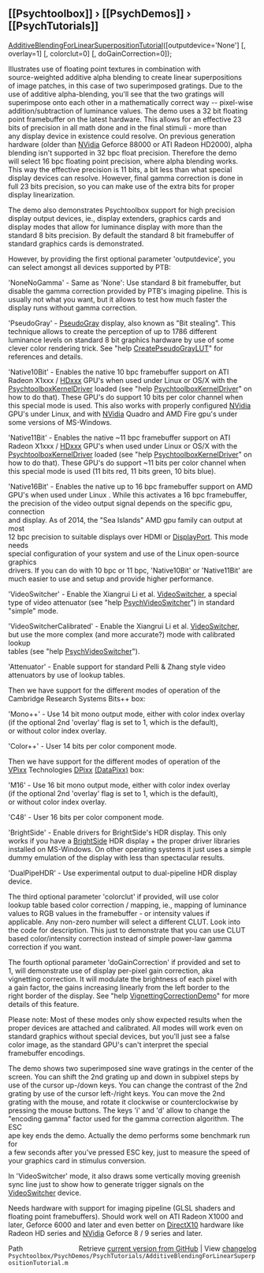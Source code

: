 ## [[Psychtoolbox]] &#8250; [[PsychDemos]] &#8250; [[PsychTutorials]]

[AdditiveBlendingForLinearSuperpositionTutorial](AdditiveBlendingForLinearSuperpositionTutorial)([outputdevice='None'] [, overlay=1] [, colorclut=0] [, doGainCorrection=0]);  
  
Illustrates use of floating point textures in combination with  
source-weighted additive alpha blending to create linear superpositions  
of image patches, in this case of two superimposed gratings. Due to the  
use of additive alpha-blending, you'll see that the two gratings will  
superimpose onto each other in a mathematically correct way -- pixel-wise  
addition/subtraction of luminance values. The demo uses a 32 bit floating  
point framebuffer on the latest hardware. This allows for an effective 23  
bits of precision in all math done and in the final stimuli - more than  
any display device in existence could resolve. On previous generation  
hardware (older than [NVidia](NVidia) Geforce 88000 or ATI Radeon HD2000), alpha  
blending isn't supported in 32 bpc float precision. Therefore the demo  
will select 16 bpc floating point precision, where alpha blending works.  
This way the effective precision is 11 bits, a bit less than what special  
display devices can resolve. However, final gamma correction is done in  
full 23 bits precision, so you can make use of the extra bits for proper  
display linearization.  
  
The demo also demonstrates Psychtoolbox support for high precision  
display output devices, ie., display extenders, graphics cards and  
display modes that allow for luminance display with more than the  
standard 8 bits precision. By default the standard 8 bit framebuffer of  
standard graphics cards is demonstrated.  
  
However, by providing the first optional parameter 'outputdevice', you  
can select amongst all devices supported by PTB:  
  
'NoneNoGamma' - Same as 'None': Use standard 8 bit framebuffer, but  
disable the gamma correction provided by PTB's imaging pipeline. This is  
usually not what you want, but it allows to test how much faster the  
display runs without gamma correction.  
  
'PseudoGray' - [PseudoGray](PseudoGray) display, also known as "Bit stealing". This  
technique allows to create the perception of up to 1786 different  
luminance levels on standard 8 bit graphics hardware by use of some  
clever color rendering trick. See "help [CreatePseudoGrayLUT](CreatePseudoGrayLUT)" for  
references and details.  
  
'Native10Bit' - Enables the native 10 bpc framebuffer support on ATI  
Radeon X1xxx / [HDxxx](HDxxx) GPU's when used under Linux or OS/X with the  
[PsychtoolboxKernelDriver](PsychtoolboxKernelDriver) loaded (see "help [PsychtoolboxKernelDriver](PsychtoolboxKernelDriver)" on  
how to do that). These GPU's do support 10 bits per color channel when  
this special mode is used. This also works with properly configured [NVidia](NVidia)  
GPU's under Linux, and with [NVidia](NVidia) Quadro and AMD Fire gpu's under  
some versions of MS-Windows.  
  
'Native11Bit' - Enables the native ~11 bpc framebuffer support on ATI  
Radeon X1xxx / [HDxxx](HDxxx) GPU's when used under Linux or OS/X with the  
[PsychtoolboxKernelDriver](PsychtoolboxKernelDriver) loaded (see "help [PsychtoolboxKernelDriver](PsychtoolboxKernelDriver)" on  
how to do that). These GPU's do support ~11 bits per color channel when  
this special mode is used (11 bits red, 11 bits green, 10 bits blue).  
  
'Native16Bit' - Enables the native up to 16 bpc framebuffer support on AMD  
GPU's when used under Linux . While this activates a 16 bpc framebuffer,  
the precision of the video output signal depends on the specific gpu, connection  
and display. As of 2014, the "Sea Islands" AMD gpu family can output at most  
12 bpc precision to suitable displays over HDMI or [DisplayPort](DisplayPort). This mode needs  
special configuration of your system and use of the Linux open-source graphics  
drivers. If you can do with 10 bpc or 11 bpc, 'Native10Bit' or 'Native11Bit' are  
much easier to use and setup and provide higher performance.  
  
'VideoSwitcher' - Enable the Xiangrui Li et al. [VideoSwitcher](VideoSwitcher), a special  
type of video attenuator (see "help [PsychVideoSwitcher](PsychVideoSwitcher)") in standard  
"simple" mode.  
  
'VideoSwitcherCalibrated' - Enable the Xiangrui Li et al. [VideoSwitcher](VideoSwitcher),  
but use the more complex (and more accurate?) mode with calibrated lookup  
tables (see "help [PsychVideoSwitcher](PsychVideoSwitcher)").  
  
'Attenuator' - Enable support for standard Pelli & Zhang style video  
attenuators by use of lookup tables.  
  
Then we have support for the different modes of operation of the  
Cambridge Research Systems Bits++ box:  
  
'Mono++' - Use 14 bit mono output mode, either with color index overlay  
(if the optional 2nd 'overlay' flag is set to 1, which is the default),  
or without color index overlay.  
  
'Color++' - User 14 bits per color component mode.  
  
Then we have support for the different modes of operation of the  
[VPixx](VPixx) Technologies [DPixx](DPixx) [(DataPixx)]((DataPixx)) box:  
  
'M16' - Use 16 bit mono output mode, either with color index overlay  
(if the optional 2nd 'overlay' flag is set to 1, which is the default),  
or without color index overlay.  
  
'C48' - User 16 bits per color component mode.  
  
  
'BrightSide' - Enable drivers for BrightSide's HDR display. This only  
works if you have a [BrightSide](BrightSide) HDR display + the proper driver libraries  
installed on MS-Windows. On other operating systems it just uses a simple  
dummy emulation of the display with less than spectacular results.  
  
'DualPipeHDR' - Use experimental output to dual-pipeline HDR display  
device.  
  
  
The third optional parameter 'colorclut' if provided, will use color  
lookup table based color correction / mapping, ie., mapping of luminance  
values to RGB values in the framebuffer - or intensity values if  
applicable. Any non-zero number will select a different CLUT. Look into  
the code for description. This just to demonstrate that you can use CLUT  
based color/intensity correction instead of simple power-law gamma  
correction if you want.  
  
  
The fourth optional parameter 'doGainCorrection' if provided and set to  
1, will demonstrate use of display per-pixel gain correction, aka  
vignetting correction. It will modulate the brightness of each pixel with  
a gain factor, the gains increasing linearly from the left border to the  
right border of the display. See "help [VignettingCorrectionDemo](VignettingCorrectionDemo)" for more  
details of this feature.  
  
  
Please note: Most of these modes only show expected results when the  
proper devices are attached and calibrated. All modes will work even on  
standard graphics without special devices, but you'll just see a false  
color image, as the standard GPU's can't interpret the special  
framebuffer encodings.  
  
The demo shows two superimposed sine wave gratings in the center of the  
screen. You can shift the 2nd grating up and down in subpixel steps by  
use of the cursor up-/down keys. You can change the contrast of the 2nd  
grating by use of the cursor left-/right keys. You can move the 2nd  
grating with the mouse, and rotate it clockwise or counterclockwise by  
pressing the mouse buttons. The keys 'i' and 'd' allow to change the  
"encoding gamma" factor used for the gamma correction algorithm. The ESC  
ape key ends the demo. Actually the demo performs some benchmark run for  
a few seconds after you've pressed ESC key, just to measure the speed of  
your graphics card in stimulus conversion.  
  
In 'VideoSwitcher' mode, it also draws some vertically moving greenish  
sync line just to show how to generate trigger signals on the  
[VideoSwitcher](VideoSwitcher) device.  
  
  
Needs hardware with support for imaging pipeline (GLSL shaders and  
floating point framebuffers). Should work well on ATI Radeon X1000 and  
later, Geforce 6000 and later and even better on [DirectX10](DirectX10) hardware like  
Radeon HD series and [NVidia](NVidia) Geforce 8 / 9 series and later.  




<div class="code_header" style="text-align:right;">
  <span style="float:left;">Path&nbsp;&nbsp;</span> <span class="counter">Retrieve <a href=
  "https://raw.github.com/Psychtoolbox-3/Psychtoolbox-3/beta/Psychtoolbox/PsychDemos/PsychTutorials/AdditiveBlendingForLinearSuperpositionTutorial.m">current version from GitHub</a> | View <a href=
  "https://github.com/Psychtoolbox-3/Psychtoolbox-3/commits/beta/Psychtoolbox/PsychDemos/PsychTutorials/AdditiveBlendingForLinearSuperpositionTutorial.m">changelog</a></span>
</div>
<div class="code">
  <code>Psychtoolbox/PsychDemos/PsychTutorials/AdditiveBlendingForLinearSuperpositionTutorial.m</code>
</div>

